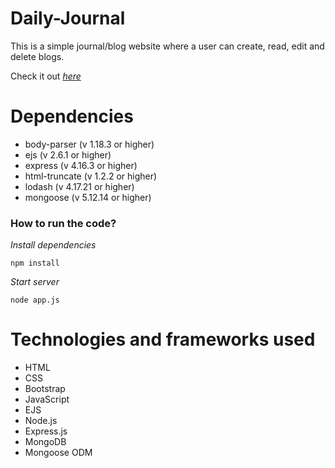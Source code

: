 # Daily-Journal
This is a simple journal/blog website where a user can create, read, edit and delete blogs.

Check it out *[here](https://arcane-cove-99522.herokuapp.com/)*

# Dependencies #
- body-parser (v 1.18.3 or higher)
- ejs (v 2.6.1 or higher)
- express (v 4.16.3 or higher)
- html-truncate (v 1.2.2 or higher)
- lodash (v 4.17.21 or higher)
- mongoose (v 5.12.14 or higher)

### How to run the code? <br/>
*Install dependencies*
```
npm install
```
*Start server*
```
node app.js
```

# Technologies and frameworks used #
- HTML
- CSS
- Bootstrap
- JavaScript
- EJS
- Node.js
- Express.js
- MongoDB
- Mongoose ODM
